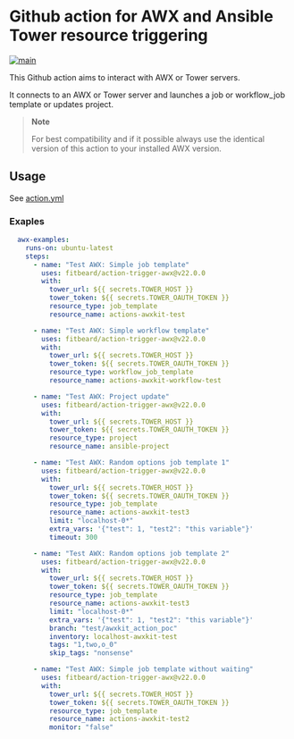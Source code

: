 # Github action for AWX and Ansible Tower resource triggering

[![main](https://github.com/fitbeard/action-trigger-awx/workflows/main/badge.svg)](https://github.com/fitbeard/action-trigger-awx/actions?query=workflow%3Amain)

This Github action aims to interact with AWX or Tower servers.

It connects to an AWX or Tower server and launches a job or workflow_job template or updates project.

> **Note**
>
> For best compatibility and if it possible always use the identical version of this action to your installed AWX version.

## Usage

See [action.yml](action.yml)

### Exaples

```yaml
  awx-examples:
    runs-on: ubuntu-latest
    steps:
      - name: "Test AWX: Simple job template"
        uses: fitbeard/action-trigger-awx@v22.0.0
        with:
          tower_url: ${{ secrets.TOWER_HOST }}
          tower_token: ${{ secrets.TOWER_OAUTH_TOKEN }}
          resource_type: job_template
          resource_name: actions-awxkit-test

      - name: "Test AWX: Simple workflow template"
        uses: fitbeard/action-trigger-awx@v22.0.0
        with:
          tower_url: ${{ secrets.TOWER_HOST }}
          tower_token: ${{ secrets.TOWER_OAUTH_TOKEN }}
          resource_type: workflow_job_template
          resource_name: actions-awxkit-workflow-test

      - name: "Test AWX: Project update"
        uses: fitbeard/action-trigger-awx@v22.0.0
        with:
          tower_url: ${{ secrets.TOWER_HOST }}
          tower_token: ${{ secrets.TOWER_OAUTH_TOKEN }}
          resource_type: project
          resource_name: ansible-project

      - name: "Test AWX: Random options job template 1"
        uses: fitbeard/action-trigger-awx@v22.0.0
        with:
          tower_url: ${{ secrets.TOWER_HOST }}
          tower_token: ${{ secrets.TOWER_OAUTH_TOKEN }}
          resource_type: job_template
          resource_name: actions-awxkit-test3
          limit: "localhost-0*"
          extra_vars: '{"test": 1, "test2": "this variable"}'
          timeout: 300

      - name: "Test AWX: Random options job template 2"
        uses: fitbeard/action-trigger-awx@v22.0.0
        with:
          tower_url: ${{ secrets.TOWER_HOST }}
          tower_token: ${{ secrets.TOWER_OAUTH_TOKEN }}
          resource_type: job_template
          resource_name: actions-awxkit-test3
          limit: "localhost-0*"
          extra_vars: '{"test": 1, "test2": "this variable"}'
          branch: "test/awxkit_action_poc"
          inventory: localhost-awxkit-test
          tags: "1,two,o_0"
          skip_tags: "nonsense"

      - name: "Test AWX: Simple job template without waiting"
        uses: fitbeard/action-trigger-awx@v22.0.0
        with:
          tower_url: ${{ secrets.TOWER_HOST }}
          tower_token: ${{ secrets.TOWER_OAUTH_TOKEN }}
          resource_type: job_template
          resource_name: actions-awxkit-test2
          monitor: "false"
```
